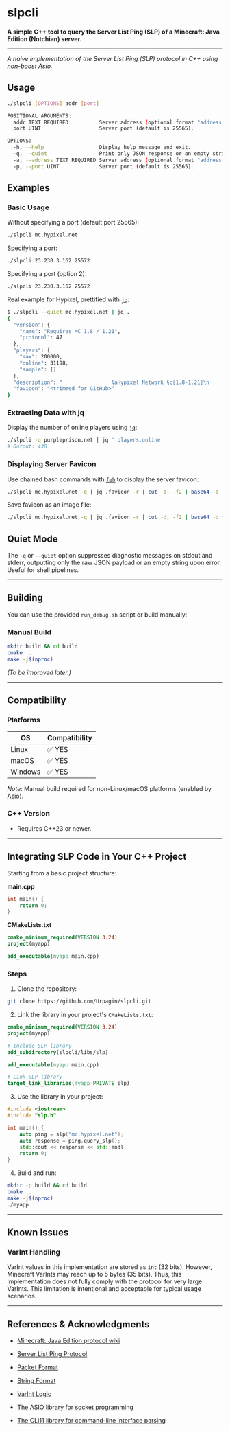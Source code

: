 # slpcli

**A simple C++ tool to query the Server List Ping (SLP) of a Minecraft: Java Edition (Notchian) server.**

---

*A naive implementation of the Server List Ping (SLP) protocol in C++ using [non-boost Asio](https://think-async.com/Asio/).*

## Usage

```bash
./slpcli [OPTIONS] addr [port]

POSITIONAL ARGUMENTS:
  addr TEXT REQUIRED          Server address (optional format "address:port").
  port UINT                   Server port (default is 25565).

OPTIONS:
  -h, --help                  Display help message and exit.
  -q, --quiet                 Print only JSON response or an empty string if an error occurs.
  -a, --address TEXT REQUIRED Server address (optional format "address:port").
  -p, --port UINT             Server port (default is 25565).
```

## Examples

### Basic Usage

Without specifying a port (default port 25565):

```bash
./slpcli mc.hypixel.net
```

Specifying a port:

```bash
./slpcli 23.230.3.162:25572
```

Specifying a port (option 2):

```bash
./slpcli 23.230.3.162 25572
```

Real example for Hypixel, prettified with [`jq`](https://jqlang.org/):
```bash
$ ./slpcli --quiet mc.hypixel.net | jq .
{
  "version": {
    "name": "Requires MC 1.8 / 1.21",
    "protocol": 47
  },
  "players": {
    "max": 200000,
    "online": 31198,
    "sample": []
  },
  "description": "                §aHypixel Network §c[1.8-1.21]\n     §6§lSB 0.23.1 §2§lFORAGING §8§l- §e§lSUMMER EVENT",
  "favicon": "<trimmed for GitHub>"
}
```

### Extracting Data with jq

Display the number of online players using [`jq`](https://jqlang.org/):

```bash
./slpcli -q purpleprison.net | jq '.players.online'
# Output: 438
```

### Displaying Server Favicon

Use chained bash commands with [`feh`](https://github.com/derf/feh) to display the server favicon:

```bash
./slpcli mc.hypixel.net -q | jq .favicon -r | cut -d, -f2 | base64 -d | feh -
```

Save favicon as an image file:

```bash
./slpcli mc.hypixel.net -q | jq .favicon -r | cut -d, -f2 | base64 -d > favicon.png
```

## Quiet Mode

The `-q` or `--quiet` option suppresses diagnostic messages on stdout and stderr, outputting only the raw JSON payload or an empty string upon error. Useful for shell pipelines.

---

## Building

You can use the provided `run_debug.sh` script or build manually:

### Manual Build

```bash
mkdir build && cd build
cmake ..
make -j$(nproc)
```

*(To be improved later.)*

---

## Compatibility

### Platforms

| OS      | Compatibility |
| ------- | ------------- |
| Linux   | ✅ YES         |
| macOS   | ✅ YES         |
| Windows | ✅ YES         |

*Note*: Manual build required for non-Linux/macOS platforms (enabled by Asio).

### C++ Version

* Requires C++23 or newer.

---

## Integrating SLP Code in Your C++ Project

Starting from a basic project structure:

**main.cpp**

```cpp
int main() {
    return 0;
}
```

**CMakeLists.txt**

```cmake
cmake_minimum_required(VERSION 3.24)
project(myapp)

add_executable(myapp main.cpp)
```

### Steps

1. Clone the repository:

```bash
git clone https://github.com/Urpagin/slpcli.git
```

2. Link the library in your project's `CMakeLists.txt`:

```cmake
cmake_minimum_required(VERSION 3.24)
project(myapp)

# Include SLP library
add_subdirectory(slpcli/libs/slp)

add_executable(myapp main.cpp)

# Link SLP library
target_link_libraries(myapp PRIVATE slp)
```

3. Use the library in your project:

```cpp
#include <iostream>
#include "slp.h"

int main() {
    auto ping = slp("mc.hypixel.net");
    auto response = ping.query_slp();
    std::cout << response << std::endl;
    return 0;
}
```

4. Build and run:

```bash
mkdir -p build && cd build
cmake ..
make -j$(nproc)
./myapp
```

---

## Known Issues

### VarInt Handling

VarInt values in this implementation are stored as `int` (32 bits). However, Minecraft VarInts may reach up to 5 bytes (35 bits). Thus, this implementation does not fully comply with the protocol for very large VarInts. This limitation is intentional and acceptable for typical usage scenarios.

---

## References & Acknowledgments

* [Minecraft: Java Edition protocol wiki](https://minecraft.wiki/w/Java_Edition_protocol/)
* [Server List Ping Protocol](https://minecraft.wiki/w/Java_Edition_protocol/Server_List_Ping)
* [Packet Format](https://minecraft.wiki/w/Java_Edition_protocol/Packets)
* [String Format](https://minecraft.wiki/w/Java_Edition_protocol/Data_types#Type:String)
* [VarInt Logic](https://minecraft.wiki/w/Java_Edition_protocol/Packets#VarInt_and_VarLong)

* [The ASIO library for socket programming](https://think-async.com/Asio/)
* [The CLI11 library for command-line interface parsing](https://github.com/CLIUtils/CLI11)
